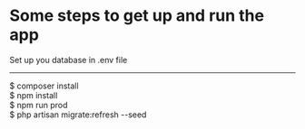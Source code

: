 # Some steps to get up and run the app

Set up you database in .env file
_________________________
$ composer install<br/>
$ npm install<br/>
$ npm run prod<br/>
$ php artisan migrate:refresh --seed<br/>
